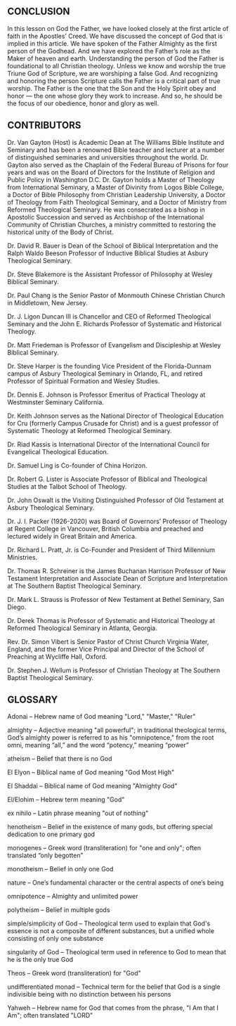 ## CONCLUSION

In this lesson on God the Father, we have looked closely at the first article of faith in the Apostles’ Creed. We have discussed the concept of God that is implied in this article. We have spoken of the Father Almighty as the first person of the Godhead. And we have explored the Father’s role as the Maker of heaven and earth.
Understanding the person of God the Father is foundational to all Christian theology. Unless we know and worship the true Triune God of Scripture, we are worshiping a false God. And recognizing and honoring the person Scripture calls the Father is a critical part of true worship. The Father is the one that the Son and the Holy Spirit obey and honor — the one whose glory they work to increase. And so, he should be the focus of our obedience, honor and glory as well. 
 
## CONTRIBUTORS

Dr. Van Gayton (Host) is Academic Dean at The Williams Bible Institute and Seminary and has been a renowned Bible teacher and lecturer at a number of distinguished seminaries and universities throughout the world. Dr. Gayton also served as the Chaplain of the Federal Bureau of Prisons for four years and was on the Board of Directors for the Institute of Religion and Public Policy in Washington D.C. Dr. Gayton holds a Master of Theology from International Seminary, a Master of Divinity from Logos Bible College, a Doctor of Bible Philosophy from Christian Leadership University, a Doctor of Theology from Faith Theological Seminary, and a Doctor of Ministry from Reformed Theological Seminary. He was consecrated as a bishop in Apostolic Succession and served as Archbishop of the International Community of Christian Churches, a ministry committed to restoring the historical unity of the Body of Christ.


Dr. David R. Bauer is Dean of the School of Biblical Interpretation and the Ralph Waldo Beeson Professor of Inductive Biblical Studies at Asbury Theological Seminary.

Dr. Steve Blakemore is the Assistant Professor of Philosophy at Wesley Biblical Seminary.

Dr. Paul Chang is the Senior Pastor of Monmouth Chinese Christian Church in Middletown, New Jersey.

Dr. J. Ligon Duncan III is Chancellor and CEO of Reformed Theological Seminary and the John E. Richards Professor of Systematic and Historical Theology.

Dr. Matt Friedeman is Professor of Evangelism and Discipleship at Wesley Biblical Seminary.

Dr. Steve Harper is the founding Vice President of the Florida-Dunnam campus of Asbury Theological Seminary in Orlando, FL, and retired Professor of Spiritual Formation and Wesley Studies.

Dr. Dennis E. Johnson is Professor Emeritus of Practical Theology at Westminster Seminary California.  

Dr. Keith Johnson serves as the National Director of Theological Education for Cru (formerly Campus Crusade for Christ) and is a guest professor of Systematic Theology at Reformed Theological Seminary.

Dr. Riad Kassis is International Director of the International Council for Evangelical Theological Education.

Dr. Samuel Ling is Co-founder of China Horizon.

Dr. Robert G. Lister is Associate Professor of Biblical and Theological Studies at the Talbot School of Theology.

Dr. John Oswalt is the Visiting Distinguished Professor of Old Testament at Asbury Theological Seminary.

Dr. J. I. Packer (1926-2020) was Board of Governors’ Professor of Theology at Regent College in Vancouver, British Columbia and preached and lectured widely in Great Britain and America.

Dr. Richard L. Pratt, Jr. is Co-Founder and President of Third Millennium Ministries. 

Dr. Thomas R. Schreiner is the James Buchanan Harrison Professor of New Testament Interpretation and Associate Dean of Scripture and Interpretation at The Southern Baptist Theological Seminary.

Dr. Mark L. Strauss is Professor of New Testament at Bethel Seminary, San Diego.

Dr. Derek Thomas is Professor of Systematic and Historical Theology at Reformed Theological Seminary in Atlanta, Georgia.

Rev. Dr. Simon Vibert is Senior Pastor of Christ Church Virginia Water, England, and the former Vice Principal and Director of the School of Preaching at Wycliffe Hall, Oxford.

Dr. Stephen J. Wellum is Professor of Christian Theology at The Southern Baptist Theological Seminary.

 
## GLOSSARY
 
 
Adonai – Hebrew name of God meaning "Lord," "Master," "Ruler" 

almighty – Adjective meaning "all powerful"; in traditional theological terms, God’s almighty power is referred to as his "omnipotence," from the root omni, meaning “all,” and the word “potency,” meaning “power”

atheism – Belief that there is no God

El Elyon – Biblical name of God meaning "God Most High"

El Shaddai – Biblical name of God meaning "Almighty God"

El/Elohim – Hebrew term meaning "God"

ex nihilo – Latin phrase meaning "out of nothing"

henotheism – Belief in the existence of many gods, but offering special dedication to one primary god

monogenes – Greek word (transliteration) for "one and only"; often translated “only begotten”

 
monotheism – Belief in only one God

nature – One’s fundamental character or the central aspects of one’s being

omnipotence – Almighty and unlimited power

polytheism – Belief in multiple gods

simple/simplicity of God – Theological term used to explain that God's essence is not a composite of different substances, but a unified whole consisting of only one substance

singularity of God – Theological term used in reference to God to mean that he is the only true God

Theos – Greek word (transliteration) for "God"

undifferentiated monad – Technical term for the belief that God is a single indivisible being with no distinction between his persons

Yahweh – Hebrew name for God that comes from the phrase, "I Am that I Am"; often translated "LORD"
